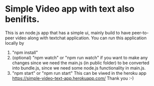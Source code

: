 # Simple Video app with text also benifits.
This is an node.js app that has a simple ui, mainly build to have peer-to-peer video along with textchat application. 
You can run this application locally by
1. "npm install"
2. (optional) "npm watch" or "npm run watch" if you want to make any changes since we need the main.js (in public folder) to be converted into bundle.js, since we need some node.js functionality in main.js.
3. "npm start" or "npm run start"
This can be viwed in the heroku app https://simple-video-text-app.herokuapp.com/
Thank you :-)
